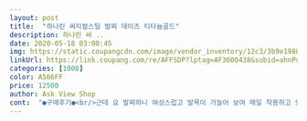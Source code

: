 ```yaml
---
layout: post 
title:  "하나린 써지컬스틸 발찌 데이즈 티타늄골드" 
description: 하나린 써 ..
date: 2020-05-18 03:00:45 
img: https://static.coupangcdn.com/image/vendor_inventory/12c3/3b9e1980fde03ad2ce323ab330e30706fff642202d6e4fb0d588ef1524b2.jpg 
linkUrl: https://link.coupang.com/re/AFFSDP?lptag=AF3600438&subid=ahnPublicAsk&pageKey=216622577&itemId=666066477&vendorItemId=4721873277&traceid=V0-113-2dc5abb4d20959f8 
categories: [1008] 
color: A566FF 
price: 12500 
author: Ask View Shop 
cont:  "●구매후기●<br/>근데 요 발찌하니 여성스럽고 발목이 가늘어 보여 매일 착용하고 있네요.<br/>ㅋㅋ<br/>꼼꼼하게 상품 보내주신거 너무감사드리고 많이파세요^^<br/>너무 올드하지도 않고 넓은 연령대를 아우를 수 있는 제품이면서도 퀄리티도 가격대비 이정도면 고급지고 굿이예요^^ 어디 내놔도 뒤지지 않아서 선물하기에도 괜찮은것같습니다<br/>너무 잘 산 것 같아 뿌듯하네요.<br/><br/>너무 잘 산 것 같아요^^ 뿌듯^^<br/>동그라미 부분 양면 컬러가 한쪽은 블랙 and amp; 한쪽은 화이트 입니다^^<br/>만족!!  추천요^^!!<br/>발목이 가는 편이 아니라 딸아이 착용샷 사진으로 올렸어요.<br/><br/>배송도 빨라고 제품은 화면과 똑같아요.<br/><br/>엄마랑 언니 주려고 여러개 주문했는데 배송도 넘 빨라 좋았구요 받자마자 바로 착용하고 나갔어요^^<br/>올 여름내내 예뿌게 잘 착용할듯해요<br/>우연히 발찌 검색중에 눈에 확 띄고 가격도 저렴하고 무료배송이라 망설이지 않고 주문했네요.<br/>^^<br/>원래 후기 잘 쓰지 않는 편인데 이 제품은 지금까지 구입한 제품중에 변질도 안되고 양면이라 한가지 아이템을 두가지(흰색, 검정) 아이템으로 이용 할 수 있어 더욱 만족 스럽네요.<br/>^^<br/>이제품 강추, 원추 합니다.<br/>^^♡♡♡<br/>착용하면 더욱 시선집중! 하루하루가 특별해지는 느낌에 벌써부터 두근두근하네요 ><<br/>" 
---
```

